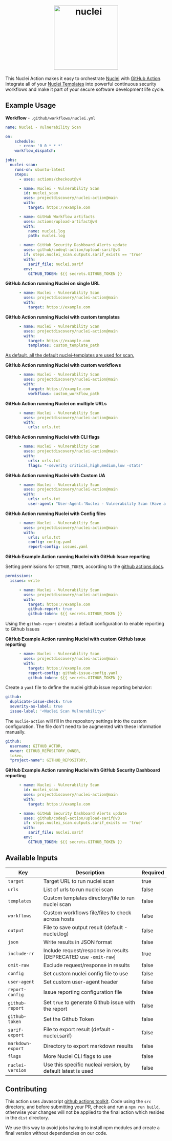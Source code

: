 <h1 align="center">
  <img src="https://github.com/projectdiscovery/nuclei/blob/main/static/nuclei-logo.png" alt="nuclei" width="200px"></a>
  <br>
</h1>

This Nuclei Action makes it easy to orchestrate [Nuclei](https://github.com/projectdiscovery/nuclei) with [GitHub Action](https://github.com/features/actions).
Integrate all of your [Nuclei Templates](https://github.com/projectdiscovery/nuclei-templates) into powerful continuous security workflows and make it part of your secure software development life cycle.

Example Usage
-----

**Workflow** - `.github/workflows/nuclei.yml`

```yaml
name: Nuclei - Vulnerability Scan

on:
    schedule:
      - cron: '0 0 * * *'
    workflow_dispatch:

jobs:
  nuclei-scan:
    runs-on: ubuntu-latest
    steps:
      - uses: actions/checkout@v4

      - name: Nuclei - Vulnerability Scan
        id: nuclei_scan
        uses: projectdiscovery/nuclei-action@main
        with:
          target: https://example.com

      - name: GitHub Workflow artifacts
        uses: actions/upload-artifact@v4
        with:
          name: nuclei.log
          path: nuclei.log

      - name: GitHub Security Dashboard Alerts update
        uses: github/codeql-action/upload-sarif@v3
        if: steps.nuclei_scan.outputs.sarif_exists == 'true'
        with:
          sarif_file: nuclei.sarif
        env:
          GITHUB_TOKEN: ${{ secrets.GITHUB_TOKEN }}
```

**GitHub Action running Nuclei on single URL**

```yaml
      - name: Nuclei - Vulnerability Scan
        uses: projectdiscovery/nuclei-action@main
        with:
          target: https://example.com
```

**GitHub Action running Nuclei with custom templates**

```yaml
      - name: Nuclei - Vulnerability Scan
        uses: projectdiscovery/nuclei-action@main
        with:
          target: https://example.com
          templates: custom_template_path
```

<ins>As default, all the default [nuclei-templates](https://github.com/projectdiscovery/nuclei-templates) are used for scan.</ins>

**GitHub Action running Nuclei with custom workflows**

```yaml
      - name: Nuclei - Vulnerability Scan
        uses: projectdiscovery/nuclei-action@main
        with:
          target: https://example.com
          workflows: custom_workflow_path
```

**GitHub Action running Nuclei on multiple URLs**

```yaml
      - name: Nuclei - Vulnerability Scan
        uses: projectdiscovery/nuclei-action@main
        with:
          urls: urls.txt
```

**GitHub Action running Nuclei with CLI flags**

```yaml
      - name: Nuclei - Vulnerability Scan
        uses: projectdiscovery/nuclei-action@main
        with:
          urls: urls.txt
          flags: "-severity critical,high,medium,low -stats"
```

**GitHub Action running Nuclei with Custom UA**

```yaml
      - name: Nuclei - Vulnerability Scan
        uses: projectdiscovery/nuclei-action@main
        with:
          urls: urls.txt
          user-agent: "User-Agent:'Nuclei - Vulnerability Scan (Have a nice day)'"
```

**GitHub Action running Nuclei with Config files**

```yaml
      - name: Nuclei - Vulnerability Scan
        uses: projectdiscovery/nuclei-action@main
        with:
          urls: urls.txt
          config: config.yaml
          report-config: issues.yaml
```



**GitHub Example Action running Nuclei with GitHub Issue reporting**

Setting permissions for `GITHUB_TOKEN`, according to the [github actions docs](https://docs.github.com/en/actions/security-guides/automatic-token-authentication#permissions-for-the-github_token).
```yaml
permissions:
  issues: write
```

```yaml
      - name: Nuclei - Vulnerability Scan
        uses: projectdiscovery/nuclei-action@main
        with:
          target: https://example.com
          github-report: true
          github-token: ${{ secrets.GITHUB_TOKEN }}
```

Using the `github-report` creates a default configuration to enable reporting to Github Issues


**GitHub Example Action running Nuclei with custom GitHub Issue reporting**

```yaml
      - name: Nuclei - Vulnerability Scan
        uses: projectdiscovery/nuclei-action@main
        with:
          target: https://example.com
          report-config: github-issue-config.yaml
          github-token: ${{ secrets.GITHUB_TOKEN }}
```

Create a `yaml` file to define the nuclei github issue reporting behavior:

```yaml
github:
  duplicate-issue-check: true
  severity-as-label: true
  issue-label: '<Nuclei Scan Vulnerability>'
```

The `nuclie-action` will fill in the repository settings into the custom configuration. The file don't need to be augmented with these information manually.

```yaml
github:
  username: GITHUB_ACTOR,
  owner: GITHUB_REPOSITORY_OWNER,
  token,
  "project-name": GITHUB_REPOSITORY,
```




**GitHub Example Action running Nuclei with GitHub Security Dashboard reporting**

```yaml
      - name: Nuclei - Vulnerability Scan
        id: nuclei_scan
        uses: projectdiscovery/nuclei-action@main
        with:
          target: https://example.com

      - name: GitHub Security Dashboard Alerts update
        uses: github/codeql-action/upload-sarif@v3
        if: steps.nuclei_scan.outputs.sarif_exists == 'true'
        with:
          sarif_file: nuclei.sarif
        env:
          GITHUB_TOKEN: ${{ secrets.GITHUB_TOKEN }}
```

Available Inputs
------

| Key               | Description                                                      | Required |
| ----------------- |------------------------------------------------------------------| -------- |
| `target`          | Target URL to run nuclei scan                                    | true     |
| `urls`            | List of urls to run nuclei scan                                  | false    |
| `templates`       | Custom templates directory/file to run nuclei scan               | false    |
| `workflows`       | Custom workflows file/files to check across hosts                | false    |
| `output`          | File to save output result (default - nuclei.log)                | false    |
| `json`            | Write results in JSON format                                     | false    |
| `include-rr`      | Include request/response in results [DEPRECATED use `-omit-raw`] | true     |
| `omit-raw`        | Exclude request/response in results                              | false    |
| `config`          | Set custom nuclei config file to use                             | false    |
| `user-agent`      | Set custom user-agent header                                     | false    |
| `report-config`   | Issue reporting configuration file                               | false    |
| `github-report`   | Set `true` to generate Github issue with the report              | false    |
| `github-token`    | Set the Github Token                                             | false    |
| `sarif-export`    | File to export result (default - nuclei.sarif)                   | false    |
| `markdown-export` | Directory to export markdown results                             | false    |
| `flags`           | More Nuclei CLI flags to use                                     | false    |
| `nuclei-version`  | Use this specific nucleai version, by default latest is used     | false    |


## Contributing

This action uses Javascript [github actions toolkit](https://github.com/actions/toolkit). Code using the `src` directory, and before submitting your PR, check and run a `npm run build`, otherwise your changes will not be applied to the final action which resides in the `dist` directory.

We use this way to avoid jobs having to install npm modules and create a final version without dependencies on our code.
